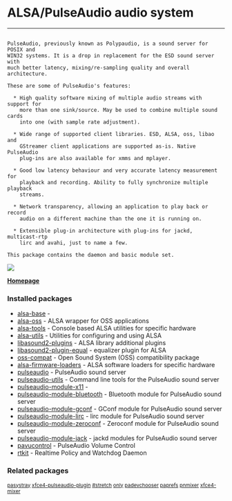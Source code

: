 # ALSA/PulseAudio audio system

____

```

PulseAudio, previously known as Polypaudio, is a sound server for POSIX and
WIN32 systems. It is a drop in replacement for the ESD sound server with
much better latency, mixing/re-sampling quality and overall architecture.

These are some of PulseAudio's features:

  * High quality software mixing of multiple audio streams with support for
    more than one sink/source. May be used to combine multiple sound cards
    into one (with sample rate adjustment).

  * Wide range of supported client libraries. ESD, ALSA, oss, libao and
    GStreamer client applications are supported as-is. Native PulseAudio
    plug-ins are also available for xmms and mplayer.

  * Good low latency behaviour and very accurate latency measurement for
    playback and recording. Ability to fully synchronize multiple playback
    streams.

  * Network transparency, allowing an application to play back or record
    audio on a different machine than the one it is running on.

  * Extensible plug-in architecture with plug-ins for jackd, multicast-rtp
    lirc and avahi, just to name a few.

This package contains the daemon and basic module set.

```

![](https://screenshots.debian.net/thumbnail/pavucontrol/)


 **[Homepage](http://www.alsa-project.org/)**

### Installed packages

* [alsa-base](https://packages.debian.org/stretch/alsa-base) - 
* [alsa-oss](https://packages.debian.org/stretch/alsa-oss) - ALSA wrapper for OSS applications
* [alsa-tools](https://packages.debian.org/stretch/alsa-tools) - Console based ALSA utilities for specific hardware
* [alsa-utils](https://packages.debian.org/stretch/alsa-utils) - Utilities for configuring and using ALSA
* [libasound2-plugins](https://packages.debian.org/stretch/libasound2-plugins) - ALSA library additional plugins
* [libasound2-plugin-equal](https://packages.debian.org/stretch/libasound2-plugin-equal) - equalizer plugin for ALSA
* [oss-compat](https://packages.debian.org/stretch/oss-compat) - Open Sound System (OSS) compatibility package
* [alsa-firmware-loaders](https://packages.debian.org/stretch/alsa-firmware-loaders) - ALSA software loaders for specific hardware
* [pulseaudio](https://packages.debian.org/stretch/pulseaudio) - PulseAudio sound server
* [pulseaudio-utils](https://packages.debian.org/stretch/pulseaudio-utils) - Command line tools for the PulseAudio sound server
* [pulseaudio-module-x11](https://packages.debian.org/stretch/pulseaudio-module-x11) - 
* [pulseaudio-module-bluetooth](https://packages.debian.org/stretch/pulseaudio-module-bluetooth) - Bluetooth module for PulseAudio sound server
* [pulseaudio-module-gconf](https://packages.debian.org/stretch/pulseaudio-module-gconf) - GConf module for PulseAudio sound server
* [pulseaudio-module-lirc](https://packages.debian.org/stretch/pulseaudio-module-lirc) - lirc module for PulseAudio sound server
* [pulseaudio-module-zeroconf](https://packages.debian.org/stretch/pulseaudio-module-zeroconf) - Zeroconf module for PulseAudio sound server
* [pulseaudio-module-jack](https://packages.debian.org/stretch/pulseaudio-module-jack) - jackd modules for PulseAudio sound server
* [pavucontrol](https://packages.debian.org/stretch/pavucontrol) - PulseAudio Volume Control
* [rtkit](https://packages.debian.org/stretch/rtkit) - Realtime Policy and Watchdog Daemon

### Related packages

<sub> [pasystray](https://packages.debian.org/stretch/pasystray) [xfce4-pulseaudio-plugin](https://packages.debian.org/stretch/xfce4-pulseaudio-plugin) [#stretch](https://packages.debian.org/stretch/#stretch) [only](https://packages.debian.org/stretch/only) [padevchooser](https://packages.debian.org/stretch/padevchooser) [paprefs](https://packages.debian.org/stretch/paprefs) [pnmixer](https://packages.debian.org/stretch/pnmixer) [xfce4-mixer](https://packages.debian.org/stretch/xfce4-mixer)  </sub>
